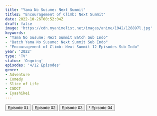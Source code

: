 ```yaml
---
title: "Yama No Susume: Next Summit"
title2: "Encouragement of Climb: Next Summit"
date: 2022-10-26T00:52:04Z
draft: false
image: 'https://cdn.myanimelist.net/images/anime/1942/126897l.jpg'
keywords:
- "Yama No Susume: Next Summit Batch Sub Indo"
- "Batch Yama No Susume: Next Summit Sub Indo"
- "Encouragement of Climb: Next Summit 12 Episodes Sub Indo"
year: '2022'
type: 'TV'
status: 'Ongoing'
episodes: '4/12 Episodes'
genre:
- Adventure
- Comedy
- Slice of Life
- CGDCT
- Iyashikei
---
```


<div class="d-g gg-5 gtc-r ai-c">
<button onclick="window.open('?arc=ZN7qHcHZUz_20221007/1/MP4/Kuramanime-YMSSM_S4-01-480p-Zomi','_blank')">Episode 01</button>
<button onclick="window.open('?arc=mEU9d5lqgW_20221017/2/MP4/Kuramanime-YMSSM_S4-02-480p-Zomi','_blank')">Episode 02</button>
<button onclick="window.open('?arc=bYQnLhAtxx_20221023/3/MP4/Kuramanime-YMSSM_S4-03-480p-Zomi','_blank')">Episode 03</button>
<button onclick="window.open('?arc=ymssm04480/Yama%20no%20Susume%20-%20Next%20Summit%20-%2004.480.ia','_blank')">* Episode 04</button>
</div>